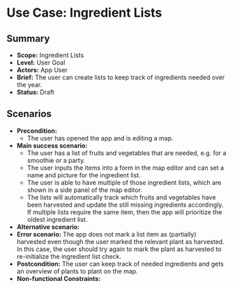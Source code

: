 # Use Case: Ingredient Lists

## Summary

- **Scope:** Ingredient Lists
- **Level:** User Goal
- **Actors:** App User
- **Brief:** The user can create lists to keep track of ingredients needed over the year.
- **Status:** Draft

## Scenarios

- **Precondition:**
  - The user has opened the app and is editing a map.
- **Main success scenario:**
  - The user has a list of fruits and vegetables that are needed, e.g. for a smoothie or a party.
  - The user inputs the items into a form in the map editor and can set a name and picture for the ingredient list.
  - The user is able to have multiple of those ingredient lists, which are shown in a side panel of the map editor.
  - The lists will automatically track which fruits and vegetables have been harvested and update the still missing ingredients accordingly.
    If multiple lists require the same item, then the app will prioritize the oldest ingredient list.
- **Alternative scenario:**
- **Error scenario:**
  The app does not mark a list item as (partially) harvested even though the user marked the relevant plant as harvested.
  In this case, the user should try again to mark the plant as harvested to re-initialize the ingredient list check.
- **Postcondition:**
  The user can keep track of needed ingredients and gets an overview of plants to plant on the map.
- **Non-functional Constraints:**
